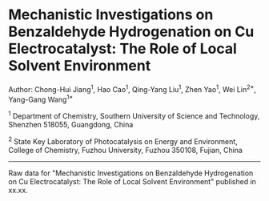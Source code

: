 # Mechanistic Investigations on Benzaldehyde Hydrogenation on Cu Electrocatalyst: The Role of Local Solvent Environment

Author: Chong-Hui Jiang<sup>1</sup>, Hao Cao<sup>1</sup>, Qing-Yang Liu<sup>1</sup>, Zhen Yao<sup>1</sup>, Wei Lin<sup>2*</sup>, Yang-Gang Wang<sup>1*</sup>

<sup>1</sup> Department of Chemistry, Southern University of Science and Technology, Shenzhen 518055, Guangdong, China

<sup>2</sup> State Key Laboratory of Photocatalysis on Energy and Environment, College of Chemistry, Fuzhou University, Fuzhou 350108, Fujian, China

---

Raw data for "Mechanistic Investigations on Benzaldehyde Hydrogenation on Cu Electrocatalyst: The Role of Local Solvent Environment" published in xx.xx.
